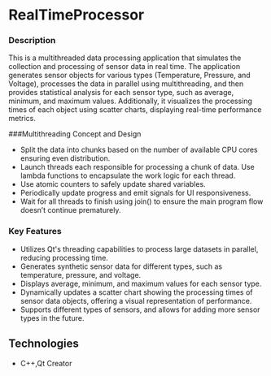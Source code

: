 # RealTimeProcessor

### Description
This is a multithreaded data processing application that simulates the collection and processing of sensor data in real time. 
The application generates sensor objects for various types (Temperature, Pressure, and Voltage), processes the data in parallel using multithreading, 
and then provides statistical analysis for each sensor type, such as average, minimum, and maximum values. Additionally, 
it visualizes the processing times of each object using scatter charts, displaying real-time performance metrics.

###Multithreading Concept and Design

* Split the data  into chunks based on the number of available CPU cores ensuring even distribution.
* Launch threads each responsible for processing a chunk of data. Use lambda functions to encapsulate the work logic for each thread.
* Use atomic counters to safely update shared variables.
* Periodically update progress and emit signals for UI responsiveness.
* Wait for all threads to finish using join() to ensure the main program flow doesn’t continue prematurely.

### Key Features

* Utilizes Qt's threading capabilities to process large datasets in parallel, reducing processing time.
* Generates synthetic sensor data for different types, such as temperature, pressure, and voltage.
* Displays average, minimum, and maximum values for each sensor type.
* Dynamically updates a scatter chart showing the processing times of sensor data objects, offering a visual representation of performance.
* Supports different types of sensors, and allows for adding more sensor types in the future.

## Technologies

* C++,Qt Creator
